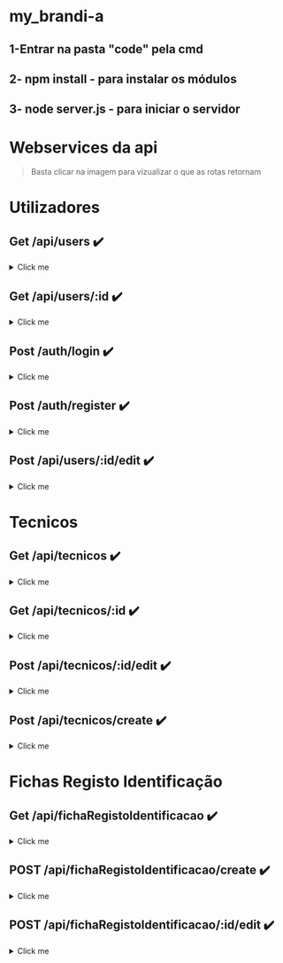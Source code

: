 # my_brandi-a
## 1-Entrar na pasta "code" pela cmd
## 2- npm install - para instalar os módulos
## 3- node server.js - para iniciar o servidor
# Webservices da api
> Basta clicar na imagem para vizualizar o que as rotas retornam
# Utilizadores

## Get /api/users :heavy_check_mark:

<details>
  
  <summary> Click me </summary>
  
  # **recebe**
   > Nada
  # **devolve**
  ## -Sucess :white_check_mark:
  <details>
  
  ![alt text](https://raw.githubusercontent.com/iptomar/Brandi-2018-2019-Turma-A/master/Server/postman_screenshots/utilizadores/GETUsers/getAllusers_sucess.PNG)

  </details>
  
  ## -DB down :x:
  
  <details> 
  
  ![alt text](https://raw.githubusercontent.com/iptomar/Brandi-2018-2019-Turma-A/master/Server/postman_screenshots/utilizadores/GETUsers/getAllUsers_dbDown.PNG)

  </details>
 </details>
 
##  Get /api/users/:id :heavy_check_mark: 

<details>
  
  <summary>Click me</summary>
  
   # **recebe** 
    > id
  # **devolve:**
  ## -Sucess :white_check_mark:
  <details>
  
   ![alt text](https://raw.githubusercontent.com/iptomar/Brandi-2018-2019-Turma-A/master/Server/postman_screenshots/utilizadores/GetSingleUser/getSingleUserDetails_Authenticated.PNG)
    
  </details>

  ## -Unsuccess :x:
  ### --DBDown
  
  <details>
  
   ![alt text](https://raw.githubusercontent.com/iptomar/Brandi-2018-2019-Turma-A/master/Server/postman_screenshots/utilizadores/GetSingleUser/DBDown.PNG)
    
  </details>
  

  ### --NotAuthenticated
  <details>
  
 ![alt text](https://raw.githubusercontent.com/iptomar/Brandi-2018-2019-Turma-A/master/Server/postman_screenshots/utilizadores/GetSingleUser/NotAuthenticated.PNG)
 
  </details>
 
  ### --diferentID
  
   <details>
  
   ![alt text](https://raw.githubusercontent.com/iptomar/Brandi-2018-2019-Turma-A/master/Server/postman_screenshots/utilizadores/GetSingleUser/getSingleUserDetails_Authenticated_ID_diferente.PNG)
 
  </details>
  


 </details>
 
## Post /auth/login :heavy_check_mark:
 
<details>
  
  <summary> Click me </summary>
  
  # **recebe**
  > login , password
  # **devolve**
  ## -Sucess :white_check_mark:
  
   <details>
  
   ![alt text](https://raw.githubusercontent.com/iptomar/Brandi-2018-2019-Turma-A/master/Server/postman_screenshots/utilizadores/Login/LoginSucess.PNG)
 
  </details>
  
  
 
  ## -Unsucess :x:
  ### --Login not valid
  
  <details>
  
  ![alt text](https://raw.githubusercontent.com/iptomar/Brandi-2018-2019-Turma-A/master/Server/postman_screenshots/utilizadores/Login/LoginNotValid.PNG)
 
  </details>
  
  

  ### --DB Down
  
   <details>
  
   ![alt text](https://raw.githubusercontent.com/iptomar/Brandi-2018-2019-Turma-A/master/Server/postman_screenshots/utilizadores/Login/NoDatabaseConnection.PNG)
   
  </details>

</details>

## Post /auth/register :heavy_check_mark:

<details>
  
  <summary> Click me </summary>
  
  # **recebe**
  > login,password,email,roleFK
  # **devolve**
  ## -Sucess :white_check_mark:
  
   <details>

  ![alt text](https://raw.githubusercontent.com/iptomar/Brandi-2018-2019-Turma-A/master/Server/postman_screenshots/utilizadores/RegisterUser/registerUser_authenticated_sucess.PNG)
   
  </details>

  ## -Unsucess :x:
  ### --Field Error
  
  <details>

   ![alt text](https://raw.githubusercontent.com/iptomar/Brandi-2018-2019-Turma-A/master/Server/postman_screenshots/utilizadores/RegisterUser/registerUser_authenticated_emailNotValid.PNG)
   
  </details>
  
  ### --Not Authenticated
  
   <details>

  ![alt text](https://raw.githubusercontent.com/iptomar/Brandi-2018-2019-Turma-A/master/Server/postman_screenshots/utilizadores/RegisterUser/registerUser_Notauthenticated.PNG)
   
  </details>
  
 
  ### --No Permissions
  
 <details>

  ![alt text](https://raw.githubusercontent.com/iptomar/Brandi-2018-2019-Turma-A/master/Server/postman_screenshots/utilizadores/RegisterUser/registerUser_NoPermissions.PNG)
   
  </details>
  
  
  

  ### --DB Down
  
  
   <details>

  ![alt text](https://raw.githubusercontent.com/iptomar/Brandi-2018-2019-Turma-A/master/Server/postman_screenshots/utilizadores/RegisterUser/NoDatabaseConnection.PNG)
   
  </details>
  
 </details>

## Post /api/users/:id/edit :heavy_check_mark:

<details> 
    
  <summary> Click me </summary>
  
  # **recebe**
  >id,login,email,roleFK
  # **devolve**
  ## -Sucess :white_check_mark:
  
  <details>

  ![alt text](https://raw.githubusercontent.com/iptomar/Brandi-2018-2019-Turma-A/master/Server/postman_screenshots/utilizadores/changeUser/Sucess_Authenticated.PNG)
  
  </details>
  
  

  ## -Unsucess :x:
  ### --No Permission
  
  <details>

   
  ![alt text](https://raw.githubusercontent.com/iptomar/Brandi-2018-2019-Turma-A/master/Server/postman_screenshots/utilizadores/changeUser/NotAuthorized.PNG)
  
  </details>

  ### --Not Authenticated
  
  <details>

   

  ![alt text](https://raw.githubusercontent.com/iptomar/Brandi-2018-2019-Turma-A/master/Server/postman_screenshots/utilizadores/changeUser/NotAuthenticated.PNG)
  
  </details>

  
  
  
  ### --Duplicate Inputs
  
  
   <details>

   

   ![alt text](https://raw.githubusercontent.com/iptomar/Brandi-2018-2019-Turma-A/master/Server/postman_screenshots/utilizadores/changeUser/DuplicateInputs.PNG)
  
  </details>

  

  
 </details>
 
 # Tecnicos
 
 ## Get /api/tecnicos :heavy_check_mark:
 
 <details> 
    
  <summary> Click me </summary>
  
  # **recebe**
  > nada
  # **devolve**
  ## -Sucess :white_check_mark:
  
  <details>

   

  ![alt text](https://raw.githubusercontent.com/iptomar/Brandi-2018-2019-Turma-A/master/Server/postman_screenshots/tecnicos/getAll/getTecnicos.PNG)
  
  </details>
  
  
  
  ## -Unsucess :x:
  ### -no Token
  
   <details>

   

  ![alt text](https://raw.githubusercontent.com/iptomar/Brandi-2018-2019-Turma-A/master/Server/postman_screenshots/tecnicos/getAll/noToken.PNG)
  
  </details>
  
  

  ### -db Down
  
   <details>

   

   ![alt text](https://raw.githubusercontent.com/iptomar/Brandi-2018-2019-Turma-A/master/Server/postman_screenshots/tecnicos/getAll/dbDown.PNG)
  
  </details>
  


 </details>
 
 ## Get /api/tecnicos/:id :heavy_check_mark:
 
<details>
  
  <summary>Click me</summary>
  
  # **recebe**
  > nada
  # **devolve**
  ## -Sucess :white_check_mark:
  
  <details>
  
   ![alt text](https://raw.githubusercontent.com/iptomar/Brandi-2018-2019-Turma-A/master/Server/postman_screenshots/tecnicos/getTecnicoID/Sucess.PNG)
  
  </details>
  
  
  
  ## -Unsucess :x:
  ### --DB Down
  
   <details>
  
  ![alt text](https://raw.githubusercontent.com/iptomar/Brandi-2018-2019-Turma-A/master/Server/postman_screenshots/tecnicos/getTecnicoID/DBDown.PNG)
  
  </details>
  

  ### --No Token
  
   <details>
  
  ![alt text](https://raw.githubusercontent.com/iptomar/Brandi-2018-2019-Turma-A/master/Server/postman_screenshots/tecnicos/getTecnicoID/NoToken.PNG)
  
  </details>
  


</details>

## Post /api/tecnicos/:id/edit :heavy_check_mark:

<details>

  <summary> Click me </summary>
    
  # **recebe**
  > nome , habilitacoes , nivelProfissional
  # **devolve**
  ## -Sucess :white_check_mark:
  
   <details>
  
  ![alt text](https://raw.githubusercontent.com/iptomar/Brandi-2018-2019-Turma-A/master/Server/postman_screenshots/tecnicos/updateTecnico/Update.PNG)
  
  </details>
  

  ## -Unsucess :x:
  ### --Erro Campo
  
   <details>
  
  ![alt text](https://raw.githubusercontent.com/iptomar/Brandi-2018-2019-Turma-A/master/Server/postman_screenshots/tecnicos/updateTecnico/erro%20campo.PNG)
  
  </details>
  
 
  ### --DB Down
  
   <details>
  
   ![alt text](https://raw.githubusercontent.com/iptomar/Brandi-2018-2019-Turma-A/master/Server/postman_screenshots/tecnicos/updateTecnico/DBDown.PNG)
  
  </details>
  

  ### --Not Authenticated
  
  <details>
  

  ![alt text](https://raw.githubusercontent.com/iptomar/Brandi-2018-2019-Turma-A/master/Server/postman_screenshots/tecnicos/updateTecnico/NotAuthenticated.PNG)
  
  </details>
  
   
  </details>
 
 ## Post /api/tecnicos/create :heavy_check_mark:
  
<details>
 
  <summary> Click me </summary>
   
  # **recebe**
  > nome , habilitacoes , nivelProfissional , userFK
  # **devolve**
  ## -Sucess :white_check_mark:
  
  <details>
  

  ![alt text](https://raw.githubusercontent.com/iptomar/Brandi-2018-2019-Turma-A/master/Server/postman_screenshots/tecnicos/createTecnico/Sucess.PNG)
  
  </details>
  

  ## -Unsucess :x:
  ### --Field Error
  
  <details>
  

  ![alt text](https://raw.githubusercontent.com/iptomar/Brandi-2018-2019-Turma-A/master/Server/postman_screenshots/tecnicos/createTecnico/FieldError.PNG)
  
  </details>
  
   
  ### --No Token
  
  <details>
  

   ![alt text](https://raw.githubusercontent.com/iptomar/Brandi-2018-2019-Turma-A/master/Server/postman_screenshots/tecnicos/createTecnico/NoToken.PNG)
  
  </details>
  
 
  ### --FK Error
  
  <details>
 
   ![alt text](https://raw.githubusercontent.com/iptomar/Brandi-2018-2019-Turma-A/master/Server/postman_screenshots/tecnicos/createTecnico/FKError.PNG)
  
  </details>
  
  ### --DB Down
  
  <details>
 
  ![alt text](https://raw.githubusercontent.com/iptomar/Brandi-2018-2019-Turma-A/master/Server/postman_screenshots/tecnicos/createTecnico/DBDown.PNG)
  
  </details>
</details>
   
# Fichas Registo Identificação

##   Get /api/fichaRegistoIdentificacao :heavy_check_mark:

 <details>
 
  <summary> Click me </summary>
  
  # **recebe**
  > nada
  # **devolve**
  ## -Sucess :white_check_mark:
  
  <details>
 
  ![alt text](https://raw.githubusercontent.com/iptomar/Brandi-2018-2019-Turma-A/master/Server/postman_screenshots/fichaRegistoIdentificacao/getAllFichas/Authenticated_Sucess.PNG)
  
  </details>

  ## -Unsucess :x:
  ### --No Token
  
  <details>
 
   ![alt text](https://raw.githubusercontent.com/iptomar/Brandi-2018-2019-Turma-A/master/Server/postman_screenshots/fichaRegistoIdentificacao/getAllFichas/NotAuthenticated.PNG)
  
  </details>
  
  ### --ficha nao existente
  
  <details>

   ![alt text](https://raw.githubusercontent.com/iptomar/Brandi-2018-2019-Turma-A/master/Server/postman_screenshots/fichaRegistoIdentificacao/getAllFichas/ficha-nao-existente.PNG)
  
  </details>
  
  ### --DB Down
  
  <details>

   ![alt text](https://raw.githubusercontent.com/iptomar/Brandi-2018-2019-Turma-A/master/Server/postman_screenshots/fichaRegistoIdentificacao/getAllFichas/DBDown.PNG)
  
  </details>  
</details>

##  POST /api/fichaRegistoIdentificacao/create :heavy_check_mark:

<details>
 
  <summary>Click me</summary>
  
  # **recebe**
  > visible , designacao , processoLCRM , processoCEARC , dataEntrada , dataConclusao , coordenacao , direcaoTecnica , interessadoFK , dataEntrega, array de tecnicos
  # **devolve**
  ## -Sucess :white_check_mark:
  
  
   <details>
  
   ![alt text](https://raw.githubusercontent.com/iptomar/Brandi-2018-2019-Turma-A/master/Server/postman_screenshots/fichaRegistoIdentificacao/create%20ficha/Registed.PNG)
  
  </details>  
  
  

  ## -Unsucess :x:
  ### --No Token
  
  <details>
  
   ![alt text](https://raw.githubusercontent.com/iptomar/Brandi-2018-2019-Turma-A/master/Server/postman_screenshots/fichaRegistoIdentificacao/create%20ficha/noToken.PNG)
  
  </details>  
  
  
 
  ### --Error datas
  
   <details>
  
  
   ![alt text](https://raw.githubusercontent.com/iptomar/Brandi-2018-2019-Turma-A/master/Server/postman_screenshots/fichaRegistoIdentificacao/create%20ficha/error%20datas.PNG)
  
  </details>  

  ### --DB Down
  
   <details>
  
   ![alt text](https://raw.githubusercontent.com/iptomar/Brandi-2018-2019-Turma-A/master/Server/postman_screenshots/fichaRegistoIdentificacao/create%20ficha/dbDown.PNG)
  
  </details>  

   ### --Error foreignkey interesados
   
   <details>
 
   ![alt text](https://raw.githubusercontent.com/iptomar/Brandi-2018-2019-Turma-A/master/Server/postman_screenshots/fichaRegistoIdentificacao/create%20ficha/erro%20foreign%20key%20interessado.PNG)
   
  </details>  


   ### --Error foreignkey processos
   
 <details>
 
  ![alt text](https://raw.githubusercontent.com/iptomar/Brandi-2018-2019-Turma-A/master/Server/postman_screenshots/fichaRegistoIdentificacao/create%20ficha/foreign%20key%20processos.PNG)
   
  </details>  
   

  
</details>

## POST /api/fichaRegistoIdentificacao/:id/edit :heavy_check_mark:

<details>
 
  <summary>Click me</summary>
  
   # **recebe**
  > id,visible , designacao , processoLCRM , processoCEARC , dataEntrada , dataConclusao , coordenacao , direcaoTecnica , interessadoFK , dataEntrega, array de tecnicos
  # **devolve**
  ## -Sucess :white_check_mark:
  
   <details>
 
  ![alt text](https://raw.githubusercontent.com/iptomar/Brandi-2018-2019-Turma-A/master/Server/postman_screenshots/fichaRegistoIdentificacao/updateFicha/Updated.PNG)
  
  </details>  
  
  

  ## -Unsucess :x:
  ### --No Token
  
   <details>
 
   ![alt text](https://raw.githubusercontent.com/iptomar/Brandi-2018-2019-Turma-A/master/Server/postman_screenshots/fichaRegistoIdentificacao/updateFicha/NoToken.PNG)
  
  </details> 
  

  ### --Erro num dos Campos
  
    
   <details>
  
   ![alt text](https://raw.githubusercontent.com/iptomar/Brandi-2018-2019-Turma-A/master/Server/postman_screenshots/fichaRegistoIdentificacao/updateFicha/Erro%20num%20dos%20campos.PNG)
  
  </details>
  ### --DB Down
  
   <details>
  
   ![alt text](https://github.com/iptomar/Brandi-2018-2019-Turma-A/blob/master/Server/postman_screenshots/fichaRegistoIdentificacao/updateFicha/DBDown.PNG)
     
  </details> 
</details>  
